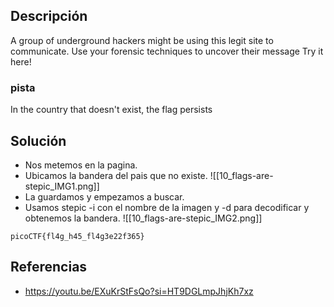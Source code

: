 
## Descripción 

A group of underground hackers might be using this legit site to communicate. Use your forensic techniques to uncover their message Try it here!
### pista

In the country that doesn't exist, the flag persists
## Solución

- Nos metemos en la pagina.
- Ubicamos la bandera del pais que no existe.
![[10_flags-are-stepic_IMG1.png]]
- La guardamos y empezamos a buscar.
- Usamos stepic -i con el nombre de la imagen y -d para decodificar y obtenemos la bandera.
![[10_flags-are-stepic_IMG2.png]]



```
picoCTF{fl4g_h45_fl4g3e22f365}
```

## Referencias

- https://youtu.be/EXuKrStFsQo?si=HT9DGLmpJhjKh7xz